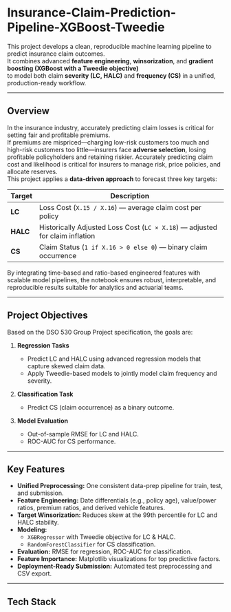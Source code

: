 # Insurance-Claim-Prediction-Pipeline-XGBoost-Tweedie

This project develops a clean, reproducible machine learning pipeline to predict insurance claim outcomes.  
It combines advanced **feature engineering**, **winsorization**, and **gradient boosting (XGBoost with a Tweedie objective)**  
to model both claim **severity (LC, HALC)** and **frequency (CS)** in a unified, production-ready workflow.

---

## Overview

In the insurance industry, accurately predicting claim losses is critical for setting fair and profitable premiums.  
If premiums are mispriced—charging low-risk customers too much and high-risk customers too little—insurers face **adverse selection**, losing profitable policyholders and retaining riskier.
Accurately predicting claim cost and likelihood is critical for insurers to manage risk, price policies, and allocate reserves.  
This project applies a **data-driven approach** to forecast three key targets:

| Target | Description |
|---------|--------------|
| **LC** | Loss Cost (`X.15 / X.16`) — average claim cost per policy |
| **HALC** | Historically Adjusted Loss Cost (`LC × X.18`) — adjusted for claim inflation |
| **CS** | Claim Status (`1 if X.16 > 0 else 0`) — binary claim occurrence |

By integrating time-based and ratio-based engineered features with scalable model pipelines, the notebook ensures robust, interpretable, and reproducible results suitable for analytics and actuarial teams.

---
##  Project Objectives

Based on the DSO 530 Group Project specification, the goals are:

1. **Regression Tasks**
   - Predict LC and HALC using advanced regression models that capture skewed claim data.  
   - Apply Tweedie-based models to jointly model claim frequency and severity.

2. **Classification Task**
   - Predict CS (claim occurrence) as a binary outcome.

3. **Model Evaluation**
   - Out-of-sample RMSE for LC and HALC.  
   - ROC-AUC for CS performance.

---

## Key Features

- **Unified Preprocessing:** One consistent data-prep pipeline for train, test, and submission.
- **Feature Engineering:** Date differentials (e.g., policy age), value/power ratios, premium ratios, and derived vehicle features.
- **Target Winsorization:** Reduces skew at the 99th percentile for LC and HALC stability.
- **Modeling:**
  - `XGBRegressor` with Tweedie objective for LC & HALC.
  - `RandomForestClassifier` for CS classification.
- **Evaluation:** RMSE for regression, ROC-AUC for classification.
- **Feature Importance:** Matplotlib visualizations for top predictive factors.
- **Deployment-Ready Submission:** Automated test preprocessing and CSV export.

---

## Tech Stack




